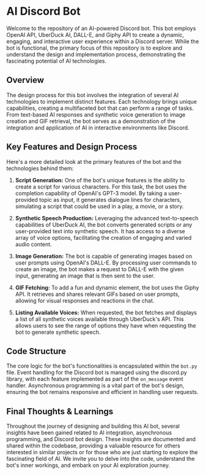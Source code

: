 # AI Discord Bot 

Welcome to the repository of an AI-powered Discord bot. This bot employs OpenAI API, UberDuck AI, DALL-E, and Giphy API to create a dynamic, engaging, and interactive user experience within a Discord server. While the bot is functional, the primary focus of this repository is to explore and understand the design and implementation process, demonstrating the fascinating potential of AI technologies.

## Overview

The design process for this bot involves the integration of several AI technologies to implement distinct features. Each technology brings unique capabilities, creating a multifaceted bot that can perform a range of tasks. From text-based AI responses and synthetic voice generation to image creation and GIF retrieval, the bot serves as a demonstration of the integration and application of AI in interactive environments like Discord.

## Key Features and Design Process

Here's a more detailed look at the primary features of the bot and the technologies behind them:

1. **Script Generation:** One of the bot's unique features is the ability to create a script for various characters. For this task, the bot uses the completion capability of OpenAI's GPT-3 model. By taking a user-provided topic as input, it generates dialogue lines for characters, simulating a script that could be used in a play, a movie, or a story.

2. **Synthetic Speech Production:** Leveraging the advanced text-to-speech capabilities of UberDuck AI, the bot converts generated scripts or any user-provided text into synthetic speech. It has access to a diverse array of voice options, facilitating the creation of engaging and varied audio content.

3. **Image Generation:** The bot is capable of generating images based on user prompts using OpenAI's DALL-E. By processing user commands to create an image, the bot makes a request to DALL-E with the given input, generating an image that is then sent to the user. 

4. **GIF Fetching:** To add a fun and dynamic element, the bot uses the Giphy API. It retrieves and shares relevant GIFs based on user prompts, allowing for visual responses and reactions in the chat.

5. **Listing Available Voices:** When requested, the bot fetches and displays a list of all synthetic voices available through UberDuck's API. This allows users to see the range of options they have when requesting the bot to generate synthetic speech.

## Code Structure

The core logic for the bot's functionalities is encapsulated within the `bot.py` file. Event handling for the Discord bot is managed using the discord.py library, with each feature implemented as part of the `on_message` event handler. Asynchronous programming is a vital part of the bot's design, ensuring the bot remains responsive and efficient in handling user requests.

## Final Thoughts & Learnings

Throughout the journey of designing and building this AI bot, several insights have been gained related to AI integration, asynchronous programming, and Discord bot design. These insights are documented and shared within the codebase, providing a valuable resource for others interested in similar projects or for those who are just starting to explore the fascinating field of AI. We invite you to delve into the code, understand the bot's inner workings, and embark on your AI exploration journey.
